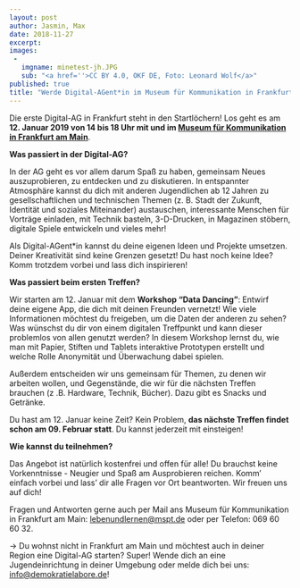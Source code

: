 ```yaml
---
layout: post
author: Jasmin, Max
date: 2018-11-27
excerpt:
images:
 -
   imgname: minetest-jh.JPG
   sub: "<a href=''>CC BY 4.0, OKF DE, Foto: Leonard Wolf</a>"
published: true
title: "Werde Digital-AGent*in im Museum für Kommunikation in Frankfurt!" 
---
```


Die erste Digital-AG in Frankfurt steht in den Startlöchern! Los geht es am **12. Januar 2019 von 14 bis 18 Uhr mit und im [Museum für Kommunikation in Frankfurt am Main](https://www.mfk-frankfurt.de/)**.  

**Was passiert in der Digital-AG?**

In der AG geht es vor allem darum Spaß zu haben, gemeinsam Neues auszuprobieren, zu entdecken und zu diskutieren. In entspannter Atmosphäre kannst du dich mit anderen Jugendlichen ab 12 Jahren zu gesellschaftlichen und technischen Themen (z. B. Stadt der Zukunft, Identität und soziales Miteinander) austauschen, interessante Menschen für Vorträge einladen, mit Technik basteln, 3-D-Drucken, in Magazinen stöbern, digitale Spiele entwickeln und vieles mehr! 

Als Digital-AGent*in kannst du deine eigenen Ideen und Projekte umsetzen. Deiner Kreativität sind keine Grenzen gesetzt! Du hast noch keine Idee? Komm trotzdem vorbei und lass dich inspirieren! 

**Was passiert beim ersten Treffen?**

Wir starten am 12. Januar mit dem **Workshop “Data Dancing”**: Entwirf deine eigene App, die dich mit deinen Freunden vernetzt! Wie viele Informationen möchtest du freigeben, um die Daten der anderen zu sehen? Was wünschst du dir von einem digitalen Treffpunkt und kann dieser problemlos von allen genutzt werden? In diesem Workshop lernst du, wie man mit Papier, Stiften und Tablets interaktive Prototypen erstellt und welche Rolle Anonymität und Überwachung dabei spielen.

Außerdem entscheiden wir uns gemeinsam für Themen, zu denen wir arbeiten wollen, und Gegenstände, die wir für die nächsten Treffen brauchen (z .B. Hardware, Technik, Bücher). Dazu gibt es Snacks und Getränke.

Du hast am 12. Januar keine Zeit? Kein Problem, **das nächste Treffen findet schon am 09. Februar statt**. Du kannst jederzeit mit einsteigen! 

**Wie kannst du teilnehmen?**

Das Angebot ist natürlich kostenfrei und offen für alle! Du brauchst keine Vorkenntnisse - Neugier und Spaß am Ausprobieren reichen. Komm’ einfach vorbei und lass’ dir alle Fragen vor Ort beantworten. Wir freuen uns auf dich!

Fragen und Antworten gerne auch per Mail ans Museum für Kommunikation in Frankfurt am Main: [lebenundlernen@mspt.de](mailto:lebenundlernen@mspt.de) oder per Telefon: 069 60 60 32.

→ Du wohnst nicht in Frankfurt am Main und möchtest auch in deiner Region eine Digital-AG starten? Super! Wende dich an eine Jugendeinrichtung in deiner Umgebung oder melde dich bei uns: [info@demokratielabore.de](mailto:info@demokratielabore.de)!

